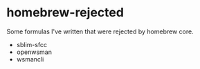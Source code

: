 homebrew-rejected
=================

Some formulas I've written that were rejected by homebrew core.

- sblim-sfcc
- openwsman
- wsmancli
